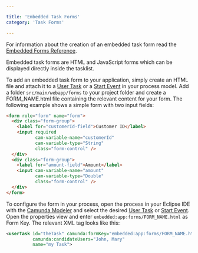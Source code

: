 ```yaml
---

title: 'Embedded Task Forms'
category: 'Task Forms'

---
```


<div class="alert alert-info" role="alert">
  For information about the creation of an embedded task form read the <a
  href="ref:/api-references/embedded-forms/#overview">Embedded Forms Reference</a>.
</div>

Embedded task forms are HTML and JavaScript forms which can be displayed directly inside the
tasklist.

To add an embedded task form to your application, simply create an HTML file and attach it to a [User
Task](ref:/api-references/bpmn20/#tasks-user-task) or a [Start
Event](ref:/api-references/bpmn20/#events-start-events) in your process model.  Add a folder
`src/main/webapp/forms` to your project folder and create a FORM_NAME.html file containing the
relevant content for your form. The following example shows a simple form with two input fields:

```html
<form role="form" name="form">
  <div class="form-group">
    <label for="customerId-field">Customer ID</label>
    <input required
           cam-variable-name="customerId"
           cam-variable-type="String"
           class="form-control" />
  </div>
  <div class="form-group">
    <label for="amount-field">Amount</label>
    <input cam-variable-name="amount"
           cam-variable-type="Double"
           class="form-control" />
  </div>
</form>
```

To configure the form in your process, open the process in your Eclipse IDE with the <a href="http://camunda.org/bpmn/tool/">Camunda Modeler</a> and select the desired [User
Task](ref:/api-references/bpmn20/#tasks-user-task) or [Start
Event](ref:/api-references/bpmn20/#events-start-events). Open the properties view and enter
`embedded:app:forms/FORM_NAME.html` as Form Key. The relevant XML tag looks like this:

```xml
<userTask id="theTask" camunda:formKey="embedded:app:forms/FORM_NAME.html"
          camunda:candidateUsers="John, Mary"
          name="my Task">
```


